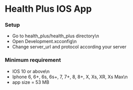 #  Health Plus IOS App

### Setup 

- Go to health_plus/health_plus directory\n
- Open Development.xcconfig\n
- Change server_url and protocol according your server

### Minimum requirement

- IOS 10 or above\n
- Iphone 6, 6+, 6s, 6s+, 7, 7+, 8, 8+, X, Xs, XR, Xs Max\n
- app size = 53 MB


